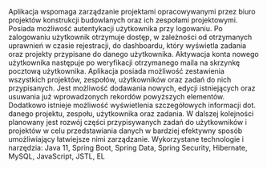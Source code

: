 Aplikacja wspomaga zarządzanie projektami opracowywanymi przez biuro projektów konstrukcji budowlanych oraz ich zespołami projektowymi. Posiada
możliwość autentykacji użytkownika przy logowaniu. Po zalogowaniu użytkownik otrzymuje dostęp, w zależności od otrzymanych uprawnień w
czasie rejestracji, do dashboardu, który wyświetla zadania oraz projekty przypisane do danego użytkownika. Aktywacja konta nowego użytkownika
następuje po weryfikacji otrzymanego maila na skrzynkę pocztową użytkownika. Aplikacja posiada możliwość zestawienia wszystkich projektów,
zespołów, użytkowników oraz zadań do nich przypisanych. Jest możliwość dodawania nowych, edycji istniejących oraz usuwania już wprowadzonych 
rekordów powyższych elementów. Dodatkowo istnieje możliwość wyświetlenia szczegółowych informacji dot. danego projektu, zespołu, użytkownika oraz
zadania. W dalszej kolejności planowany jest rozwój części przypisywanych zadań do użytkowników i projektów w celu przedstawiania danych w bardziej
efektywny sposób umożliwiający łatwiejsze nimi zarządzanie. 
Wykorzystane technologie i narzędzia: Java 11, Spring Boot, Spring Data, Spring Security, Hibernate, MySQL, JavaScript, JSTL, EL
